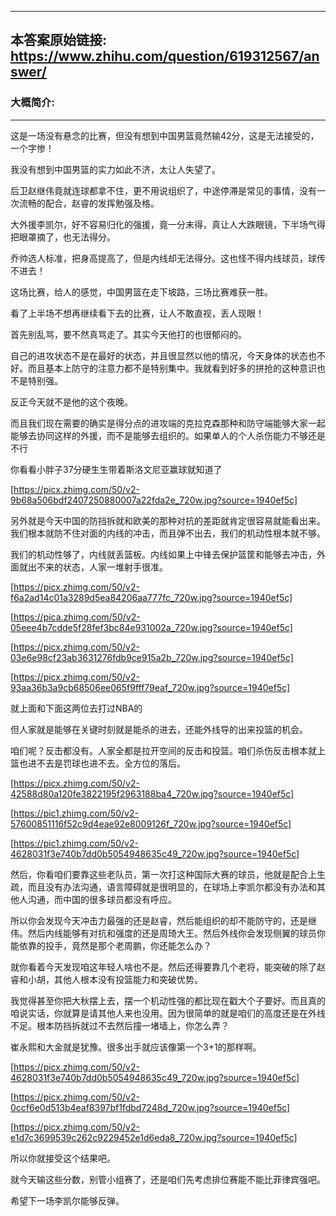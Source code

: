 ----------------------------------------
## 本答案原始链接: https://www.zhihu.com/question/619312567/answer/
### 大概简介: 
----------------------------------------
这是一场没有悬念的比赛，但没有想到中国男篮竟然输42分，这是无法接受的，一个字惨！

我没有想到中国男篮的实力如此不济，太让人失望了。

后卫赵继伟竟就连球都拿不住，更不用说组织了，中途停滞是常见的事情，没有一次流畅的配合，赵睿的发挥勉强及格。

大外援李凯尔，好不容易归化的强援，竟一分末得，真让人大跌眼镜，下半场气得把眼罩摘了，也无法得分。

乔帅选人标准，把身高提高了，但是内线却无法得分。这也怪不得内线球员，球传不进去！

这场比赛，给人的感觉，中国男篮在走下坡路，三场比赛难获一胜。

看了上半场不想再继续看下去的比赛，让人不敢直视，丢人现眼！

首先别乱骂，要不然真骂走了。其实今天他打的也很郁闷的。

自己的进攻状态不是在最好的状态，并且很显然以他的情况，今天身体的状态也不好。而且基本上防守的注意力都不是特别集中。我就看到好多的拼抢的这种意识也不是特别强。

反正今天就不是他的这个夜晚。

而且我们现在需要的确实是得分点的进攻端的克拉克森那种和防守端能够大家一起能够去协同这样的外援，而不是能够去组织的。如果单人的个人杀伤能力不够还是不行

你看看小胖子37分硬生生带着斯洛文尼亚赢球就知道了

[https://picx.zhimg.com/50/v2-9b68a506bdf2407250880007a22fda2e_720w.jpg?source=1940ef5c]

另外就是今天中国的防挡拆就和欧美的那种对抗的差距就肯定很容易就能看出来。我们根本就防不住对面的内线的冲击，而且弹不出去，我们的机动性根本就不够。

我们的机动性够了，内线就丢篮板。内线如果上中锋去保护篮筐和能够去冲击，外面就出不来的状态，人家一堆射手很准。

[https://picx.zhimg.com/50/v2-f6a2ad14c01a3289d5ea84206aa777fc_720w.jpg?source=1940ef5c]




[https://pica.zhimg.com/50/v2-05eee4b7cdde5f28fef3bc84e931002a_720w.jpg?source=1940ef5c]




[https://picx.zhimg.com/50/v2-03e6e98cf23ab3631276fdb9ce915a2b_720w.jpg?source=1940ef5c]




[https://picx.zhimg.com/50/v2-93aa36b3a9cb68506ee065f9fff79eaf_720w.jpg?source=1940ef5c]

就上面和下面这两位去打过NBA的

但人家就是能够在关键时刻就是能杀的进去，还能外线导的出来投篮的机会。

咱们呢？反击都没有。人家全都是拉开空间的反击和投篮。咱们杀伤反击根本就上篮也进不去是罚球也进不去。全方位的落后。

[https://picx.zhimg.com/50/v2-42588d80a120fe3822195f2963188ba4_720w.jpg?source=1940ef5c]




[https://pic1.zhimg.com/50/v2-57600851116f52c9d4eae92e8009126f_720w.jpg?source=1940ef5c]




[https://pic1.zhimg.com/50/v2-4628031f3e740b7dd0b5054948635c49_720w.jpg?source=1940ef5c]

然后，你看咱们要靠这些老队员，第一次打这种国际大赛的球员，他就是配合上生疏，而且没有办法沟通，语言障碍就是很明显的，在球场上李凯尔都没有办法和其他人沟通，而中国的很多球员都没有呼应。

所以你会发现今天冲击力最强的还是赵睿，然后能组织的却不能防守的，还是继伟。然后内线能够有对抗和强度的还是周琦大王。然后外线你会发现侧翼的球员你能依靠的投手，竟然是那个老周鹏，你还能怎么办？

就你看着今天发现咱这年轻人啥也不是。然后还得要靠几个老将，能突破的除了赵睿和小胡，其他人根本没有投篮能力和突破优势。

我觉得甚至你把大秋摆上去，摆一个机动性强的都比现在戳大个子要好。而且真的咱说实话，你就算是请其他人来也没用。因为很简单的就是咱们的高度还是在外线不足。根本防挡拆就过不去然后撞一堵墙上，你怎么弄？

崔永熙和大金就是犹豫。很多出手就应该像第一个3+1的那样啊。

[https://picx.zhimg.com/50/v2-4628031f3e740b7dd0b5054948635c49_720w.jpg?source=1940ef5c]




[https://picx.zhimg.com/50/v2-0ccf6e0d513b4eaf8397bf1fdbd7248d_720w.jpg?source=1940ef5c]




[https://picx.zhimg.com/50/v2-e1d7c3699539c262c9229452e1d6eda8_720w.jpg?source=1940ef5c]

所以你就接受这个结果吧。

就今天输这些分数，别管小组赛了，还是咱们先考虑排位赛能不能比菲律宾强吧。

希望下一场李凯尔能够反弹。